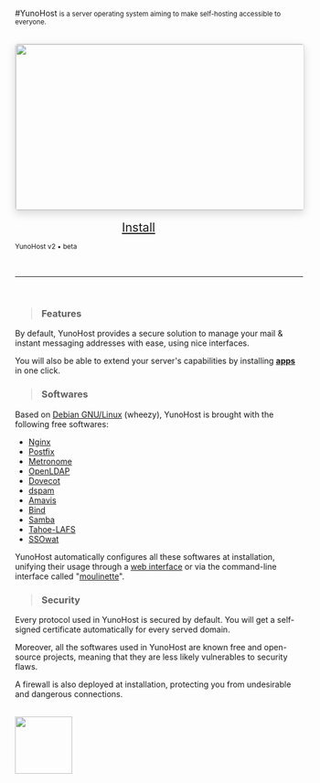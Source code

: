 #YunoHost <small>is a server operating system aiming to make self-hosting accessible to everyone.</small>

<br>

<div style="width: 100%; height: 290px; overflow: hidden;
border-radius: 5px; border: 1px solid rgba(0,0,0,0.15); box-shadow: 0 5px 15px rgba(0,0,0,0.15);">
<img style="width: 100%; min-width: 580px;" src="http://pix.toile-libre.org/upload/original/1388434791.jpg">
</div>

<br>

<div class="text-center" style="width: 23%; min-width: 130px; margin: 0 auto;">
<a class="btn btn-primary btn-lg btn-block"  style="font-size: 1.5em" href="#/install">Install</a>
</div>
<p class="text-muted text-center"><small>YunoHost v2 • beta</small></p>

<br>
<hr>
<br>

### <blockquote>Features</blockquote>

By default, YunoHost provides a secure solution to manage your mail & instant messaging addresses with ease, using nice interfaces. 

You will also be able to extend your server's capabilities by installing [**apps**](#/apps) in one click.

### <blockquote>Softwares</blockquote>

Based on [Debian GNU/Linux](http://www.debian.org/index.en.html) (wheezy), YunoHost is brought with the following free softwares:
* [Nginx](http://nginx.org/)
* [Postfix](http://www.postfix.org/)
* [Metronome](http://www.lightwitch.org/metronome)
* [OpenLDAP](http://www.openldap.org/)
* [Dovecot](http://www.dovecot.org/)
* [dspam](http://nuclearelephant.com/)
* [Amavis](http://amavis.org/)
* [Bind](https://www.isc.org/downloads/bind/)
* [Samba](http://www.samba.org/)
* [Tahoe-LAFS](https://tahoe-lafs.org/trac/tahoe-lafs)
* [SSOwat](https://github.com/Kloadut/SSOwat)

YunoHost automatically configures all these softwares at installation, unifying their usage through a [web interface](#/admin) or via the command-line interface called "[moulinette](#/moulinette)".

### <blockquote>Security</blockquote>

Every protocol used in YunoHost is secured by default. You will get a self-signed certificate automatically for every served domain.

Moreover, all the softwares used in YunoHost are known free and open-source projects, meaning that they are less likely vulnerables to security flaws.

A firewall is also deployed at installation, protecting you from undesirable and dangerous connections.


<br>
<div class="text-center"><img style="width: 100px;" src="http://pix.toile-libre.org/upload/original/1386012810.png" />
